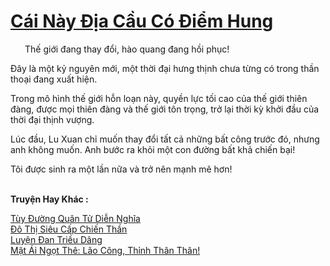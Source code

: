 <a href="https://truyentiki.com/cai-nay-dia-cau-co-diem-hung.33543/" title="Cái Này Địa Cầu Có Điểm Hung"><h1>Cái Này Địa Cầu Có Điểm Hung</h1></a><div style="display:table"><img align="right" style="float: left; padding: 10px;" src="https://truyentiki.com/images/story/200x260/33543.jpg" alt="">Thế giới đang thay đổi, hào quang đang hồi phục! <p></p> Đây là một kỷ nguyên mới, một thời đại hưng thịnh chưa từng có trong thần thoại đang xuất hiện. <p></p> Trong mô hình thế giới hỗn loạn này, quyền lực tối cao của thế giới thiên đàng, được mọi thiên đàng và thế giới tôn trọng, trở lại thời kỳ khởi đầu của thời đại thịnh vượng. <p></p> Lúc đầu, Lu Xuan chỉ muốn thay đổi tất cả những bất công trước đó, nhưng anh không muốn. Anh bước ra khỏi một con đường bất khả chiến bại! <p></p> Tôi được sinh ra một lần nữa và trở nên mạnh mẽ hơn!</div><p><br><b>Truyện Hay Khác :</b></p><a href="https://truyentiki.com/tuy-duong-quan-tu-dien-nghia.33542/" alt="Tùy Đường Quân Tử Diễn Nghĩa">Tùy Đường Quân Tử Diễn Nghĩa</a><br/><a href="https://github.com/nownovels/top500/tree/master/truyenhay/33936/" alt="Đô Thị Siêu Cấp Chiến Thần">Đô Thị Siêu Cấp Chiến Thần</a><br/><a href="https://github.com/nownovels/top500/tree/master/truyenhay/33616/" alt="Luyện Đan Triều Dâng">Luyện Đan Triều Dâng</a><br/><a href="https://github.com/nownovels/top500/tree/master/truyenhay/33655/" alt="Mật Ái Ngọt Thê: Lão Công, Thỉnh Thân Thân!">Mật Ái Ngọt Thê: Lão Công, Thỉnh Thân Thân!</a><br/>